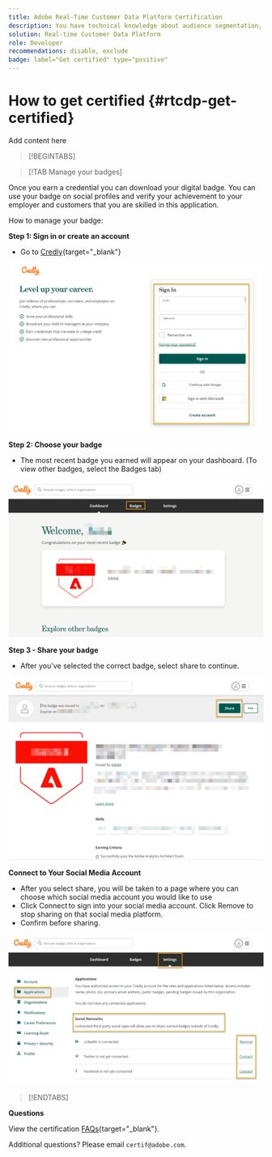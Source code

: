 ```yaml
---
title: Adobe Real-Time Customer Data Platform Certification
description: You have technical knowledge about audience segmentation, destination exports, and activation on real time basis for unified profiles that adhere to data and privacy regulations, customer data platforms (CDP) and knowledge of Adobe Experience Platform.
solution: Real-time Customer Data Platform
role: Developer
recommendations: disable, exclude
badge: label="Get certified" type="positive"
---
```

# How to get certified {#rtcdp-get-certified}

 Add content here

>[!BEGINTABS]

>[!TAB Manage your badges]

Once you earn a credential you can download your digital badge. You can use your badge on social profiles and verify your achievement to your employer and customers that you are skilled in this application.

How to manage your badge:

**Step 1: Sign in or create an account**

* Go to [Credly](https://www.credly.com/users/sign_in){target="_blank"}

![Credly Badge](/help/certifications/assets/credly_signin.png)

**Step 2: Choose your badge**

* The most recent badge you earned will appear on your dashboard. (To view other badges, select the Badges tab)

![Credly Badge](/help/certifications/assets/credly_badges.png)

**Step 3 - Share your badge**

* After you've selected the correct badge, select share to continue. 

![Credly Badge](/help/certifications/assets/credly_share.png)

**Connect to Your Social Media Account**

* After you select share, you will be taken to a page where you can choose which social media account you would like to use
* Click Connect to sign into your social media account. Click Remove to stop sharing on that social media platform.
* Confirm before sharing. 

![Credly Badge](/help/certifications/assets/credly_share_2.png)

>[!ENDTABS]

**Questions**

View the certification [FAQs](https://solutionpartners.adobe.com/solution-partners/training_and_certification/certification/certification_faq.html#){target="_blank"}.

Additional questions? Please email `certif@adobe.com`.
